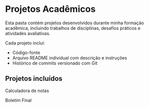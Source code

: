 # Projetos Acadêmicos

Esta pasta contém projetos desenvolvidos durante minha formação acadêmica, incluindo trabalhos de disciplinas, desafios práticos e atividades avaliativas.

Cada projeto inclui:
- Código-fonte
- Arquivo README individual com descrição e instruções
- Histórico de commits versionado com Git

## Projetos incluídos

Calculadora de notas

Boletim Final
